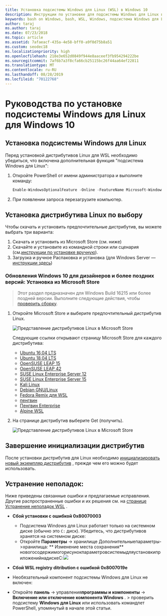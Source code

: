 ```yaml
---
title: Установка подсистемы Windows для Linux (WSL) в Windows 10
description: Инструкции по установке для подсистемы Windows для Linux в Windows 10.
keywords: bash on Windows, bash, WSL, Windows, подсистема Windows для Linux, Windows subsystem, Ubuntu, Debian, SUSE, Windows 10, install
author: taraj
ms.author: taraj
ms.date: 07/23/2018
ms.topic: article
ms.assetid: 7afaeacf-435a-4e58-bff0-a9f0d75b8a51
ms.custom: seodec18
ms.localizationpriority: high
ms.openlocfilehash: 218e3e652d0849f944e8aaceef3fb954294222be
ms.sourcegitcommit: 7af6b7a3f8cfa66cb25115bc26f44aa64ef22811
ms.translationtype: MT
ms.contentlocale: ru-RU
ms.lasthandoff: 08/28/2019
ms.locfileid: "70122768"
---
```

# <a name="windows-subsystem-for-linux-installation-guide-for-windows-10"></a>Руководства по установке подсистемы Windows для Linux для Windows 10

## <a name="install-the-windows-subsystem-for-linux"></a>Установка подсистемы Windows для Linux

Перед установкой дистрибутивов Linux для WSL необходимо убедиться, что включена дополнительная функция "подсистема Windows для Linux":

1. Откройте PowerShell от имени администратора и выполните команду:
    ```powershell
    Enable-WindowsOptionalFeature -Online -FeatureName Microsoft-Windows-Subsystem-Linux
    ```

2. При появлении запроса перезагрузите компьютер.

## <a name="install-your-linux-distribution-of-choice"></a>Установка дистрибутива Linux по выбору
Чтобы скачать и установить предпочтительные дистрибутив, вы можете выбрать три варианта:
1. Скачать и установить из Microsoft Store (см. ниже)
1. Скачайте и установите из командной строки или сценария (см.[инструкции по установке вручную](install-manual.md)).
1. Загрузка и ручное Распаковка и установка (для Windows Server — [инструкции здесь](install-on-server.md))

### <a name="windows-10-fall-creators-update-and-later-install-from-the-microsoft-store"></a>Обновления Windows 10 для дизайнеров и более поздних версий: Установка из Microsoft Store

> Этот раздел предназначен для Windows Build 16215 или более поздней версии.  Выполните следующие действия, чтобы [проверить сборку](troubleshooting.md#check-your-build-number). 

1. Откройте Microsoft Store и выберите предпочтительный дистрибутив Linux.

    ![Представление дистрибутивов Linux в Microsoft Store](media/store.png)

    Следующие ссылки открывают страницу Microsoft Store для каждого дистрибутива:

    * [Ubuntu 16,04 LTS](https://www.microsoft.com/store/apps/9pjn388hp8c9)
    * [Ubuntu 18,04 LTS](https://www.microsoft.com/store/apps/9N9TNGVNDL3Q)
    * [OpenSUSE LEAP 15](https://www.microsoft.com/store/apps/9n1tb6fpvj8c)
    * [OpenSUSE LEAP 42](https://www.microsoft.com/store/apps/9njvjts82tjx)
    * [SUSE Linux Enterprise Server 12](https://www.microsoft.com/store/apps/9p32mwbh6cns)
    * [SUSE Linux Enterprise Server 15](https://www.microsoft.com/store/apps/9pmw35d7fnlx)
    * [Kali Linux](https://www.microsoft.com/store/apps/9PKR34TNCV07)
    * [Debian GNU/Linux](https://www.microsoft.com/store/apps/9MSVKQC78PK6)
    * [Fedora Remix для WSL](https://www.microsoft.com/store/apps/9n6gdm4k2hnc)
    * [пенгвин](https://www.microsoft.com/store/apps/9NV1GV1PXZ6P)
    * [Пенгвин Enterprise](https://www.microsoft.com/store/apps/9N8LP0X93VCP)
    * [Alpine WSL](https://www.microsoft.com/store/apps/9p804crf0395)

1. На странице дистрибутив выберите Get (получить).

    ![Представление дистрибутивов Linux в Microsoft Store](media/UbuntuStore.png)

## <a name="complete-initialization-of-your-distro"></a>Завершение инициализации дистрибутив
После установки дистрибутив для Linux необходимо [инициализировать новый экземпляр дистрибутив](initialize-distro.md) , прежде чем его можно будет использовать.

## <a name="troubleshooting"></a>Устранение неполадок: 

Ниже приведены связанные ошибки и предлагаемые исправления. Другие распространенные ошибки и их решения см. на [странице Устранение неполадок WSL](troubleshooting.md) .

* **Сбой установки с ошибкой 0x80070003**
    * Подсистема Windows для Linux работает только на системном диске (обычно это `C:` диск). Убедитесь, что дистрибутивов хранятся на системном диске:  
    * Откройте **Параметры** -> хранилище Дополнительныепараметры->хранилища: ** Изменение места сохранения**
    новогосодержимогорисунокпараметровсистемыдляустановкиприложенийнадискеC:![](media/AppStorage.png)
    
    
 * **Сбой WSL registry ditribution с ошибкой 0x8007019e**   
  * Необязательный компонент подсистемы Windows для Linux не включен: 
   * Откройте **панель** -> управления**программы и компоненты** -> **Включение или отключение компонента Windows** . > проверить подсистему **Windows для Linux** или использовать командлет PowerShell, упомянутый в начале этой статьи.
